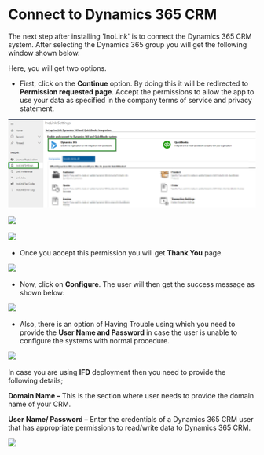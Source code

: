 # Connect to Dynamics 365 CRM

The next step after installing 'InoLink' is to connect the Dynamics 365 CRM system. After selecting the Dynamics 365 group you will get the following window shown below.&#x20;

Here, you will get two options.

* First, click on the **Continue** option. By doing this it will be redirected to **Permission requested page**. Accept the permissions to allow the app to use your data as specified in the company terms of service and privacy statement.

![](<../../../.gitbook/assets/Conn to CRM.png>)

![](<../../../.gitbook/assets/Connect CRM\_1.png>)

![](<../../../.gitbook/assets/Connect\_1 (1).png>)

* Once you accept this permission you will get **Thank You** page.

![](<../../../.gitbook/assets/Connect CRM\_3.png>)

* Now, click on **Configure**. The user will then get the success message as shown below:

![](<../../../.gitbook/assets/Connect CRM\_4.png>)

* Also, there is an option of Having Trouble using which you need to provide the **User Name and Password** in case the user is unable to configure the systems with normal procedure.&#x20;

![](<../../../.gitbook/assets/Connect CRM\_5.png>)

In case you are using **IFD** deployment then you need to provide the following details;&#x20;

**Domain Name –** This is the section where user needs to provide the domain name of your CRM.&#x20;

**User** **Name/ Password –** Enter the credentials of a Dynamics 365 CRM user that has appropriate permissions to read/write data to Dynamics 365 CRM.

![](<../../../.gitbook/assets/Connect CRM\_6.png>)
